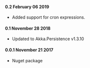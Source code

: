#### 0.2 February 06 2019
* Added support for cron expressions.

#### 0.1 November 28 2018
* Updated to Akka.Persistence v1.3.10

#### 0.0.1 November 21 2017
* Nuget package
